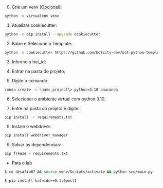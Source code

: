 0. Crie um venv (Opcional):

```bash
python -m virtualenv venv
```

1. Atualizar cookiecutter:

```bash
python -m pip install --upgrade cookiecutter
```

2. Baixe e Selecione o Template: 

```bash
python -m cookiecutter https://github.com/botcity-dev/bot-python-template/archive/v2.zip
```

3. Informe o bot_id;

4. Entrar na pasta do projeto;

5. Digite o comando: 

```bash
conda create -n <name_project\> python=3.10 anaconda
```

6. Selecionar o ambiente virtual com python 3.10;

7. Entre na pasta do projeto e digite:

```bash
pip install -r requirements.txt
```

8. Instale o webdriver:

```bash
pip install webdriver_manager
```

9. Salvar as dependencias:

```bash
pip freeze > requirements.txt
```

- Para o lab

```bash
$ cd desafio07 && source venv/Scripts/activate && python src/main.py
```

```bash
$ pip install kaleido==0.1.0post1
```